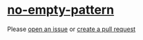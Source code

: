 [no-empty-pattern](https://eslint.org/docs/rules/no-empty-pattern)
==================================================================
Please [open an issue](https://github.com/rasenplanscher/eslint-config-rasenplanscher/issues/new)
or [create a pull request](https://github.com/rasenplanscher/eslint-config-rasenplanscher/edit/main/src/rules-configurations/eslint/no-empty-pattern.md)